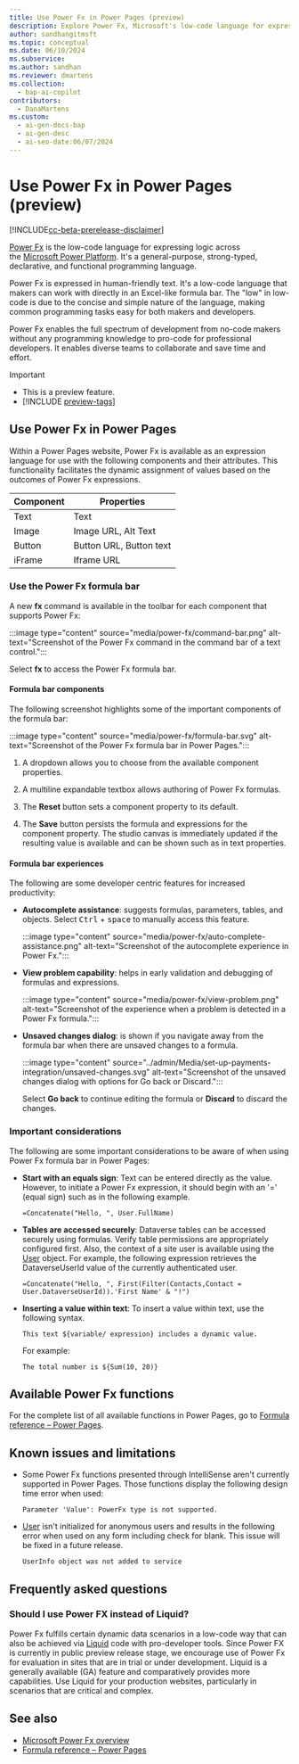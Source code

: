 ```yaml
---
title: Use Power Fx in Power Pages (preview)
description: Explore Power Fx, Microsoft's low-code language for expressing logic across the Power Platform, now available in Power Pages.
author: sandhangitmsft
ms.topic: conceptual
ms.date: 06/10/2024
ms.subservice:
ms.author: sandhan
ms.reviewer: dmartens
ms.collection:
  - bap-ai-copilot
contributors:
  - DanaMartens
ms.custom:
  - ai-gen-docs-bap
  - ai-gen-desc
  - ai-seo-date:06/07/2024
---
```


# Use Power Fx in Power Pages (preview)

[!INCLUDE[cc-beta-prerelease-disclaimer](../includes/cc-beta-prerelease-disclaimer.md)]

[Power Fx](/power-platform/power-fx/overview) is the low-code language for expressing logic across the [Microsoft Power Platform](/power-platform). It's a general-purpose, strong-typed, declarative, and functional programming language.

Power Fx is expressed in human-friendly text. It's a low-code language that makers can work with directly in an Excel-like formula bar. The "low" in low-code is due to the concise and simple nature of the language, making common programming tasks easy for both makers and developers.

Power Fx enables the full spectrum of development from no-code makers without any programming knowledge to pro-code for professional developers. It enables diverse teams to collaborate and save time and effort.

> [!IMPORTANT]
> - This is a preview feature.
> - [!INCLUDE [preview-tags](../includes/cc-preview-features-definition.md)]

## Use Power Fx in Power Pages

Within a Power Pages website, Power Fx is available as an expression language for use with the following components and their attributes. This functionality facilitates the dynamic assignment of values based on the outcomes of Power Fx expressions.

|Component  |Properties  |
|---------|---------|
|Text     |     Text    |
|Image     |    Image URL, Alt Text     |
|Button     |   Button URL, Button text      |
|iFrame     |     Iframe URL   |

### Use the Power Fx formula bar

A new **fx** command is available in the toolbar for each component that supports Power Fx:

:::image type="content" source="media/power-fx/command-bar.png" alt-text="Screenshot of the Power Fx command in the command bar of a text control.":::

Select **fx** to access the Power Fx formula bar.

#### Formula bar components

The following screenshot highlights some of the important components of the formula bar:

:::image type="content" source="media/power-fx/formula-bar.svg" alt-text="Screenshot of the Power Fx formula bar in Power Pages.":::

1. A dropdown allows you to choose from the available component properties.

1. A multiline expandable textbox allows authoring of Power Fx formulas.

1. The **Reset** button sets a component property to its default.

1. The **Save** button persists the formula and expressions for the component property. The studio canvas is immediately updated if the resulting value is available and can be shown such as in text properties.

#### Formula bar experiences

The following are some developer centric features for increased productivity:

- **Autocomplete assistance**: suggests formulas, parameters, tables, and objects. Select <kbd>Ctrl</kbd> + <kbd>space</kbd> to manually access this feature.

    :::image type="content" source="media/power-fx/auto-complete-assistance.png" alt-text="Screenshot of the autocomplete experience in Power Fx.":::

- **View problem capability**: helps in early validation and debugging of formulas and expressions.

    :::image type="content" source="media/power-fx/view-problem.png" alt-text="Screenshot of the experience when a problem is detected in a Power Fx formula.":::

- **Unsaved changes dialog**: is shown if you navigate away from the formula bar when there are unsaved changes to a formula.

    :::image type="content" source="../admin/Media/set-up-payments-integration/unsaved-changes.svg" alt-text="Screenshot of the unsaved changes dialog with options for Go back or Discard.":::

    Select **Go back** to continue editing the formula or **Discard** to discard the changes.  

### Important considerations

The following are some important considerations to be aware of when using Power Fx formula bar in Power Pages:

- **Start with an equals sign**: Text can be entered directly as the value. However, to initiate a Power Fx expression, it should begin with an '=' (equal sign) such as in the following example.

    ```powerapps-dot
    =Concatenate("Hello, ", User.FullName)
    ```

- **Tables are accessed securely**: Dataverse tables can be accessed securely using formulas. Verify table permissions are appropriately configured first. Also, the context of a site user is available using the [User](/power-platform/power-fx/reference/function-user) object. For example, the following expression retrieves the DataverseUserId value of the currently authenticated user.

    ```powerapps-dot
    =Concatenate("Hello, ", First(Filter(Contacts,Contact = User.DataverseUserId)).'First Name' & "!")
    ```

- **Inserting a value within text**: To insert a value within text, use the following syntax.

    ```powerapps-dot
    This text ${variable/ expression} includes a dynamic value.
    ```

    For example:  

    ```powerapps-dot
    The total number is ${Sum(10, 20)}
    ```

## Available Power Fx functions

For the complete list of all available functions in Power Pages, go to [Formula reference – Power Pages](/power-platform/power-fx/formula-reference-power-pages).

## Known issues and limitations

- Some Power Fx functions presented through IntelliSense aren't currently supported in Power Pages. Those functions display the following design time error when used:

    `Parameter 'Value': PowerFx type is not supported.`

- [User](/power-platform/power-fx/reference/function-user) isn't initialized for anonymous users and results in the following error when used on any form including check for blank. This issue will be fixed in a future release.

     `UserInfo object was not added to service`

## Frequently asked questions

### Should I use Power FX instead of Liquid?

Power Fx fulfills certain dynamic data scenarios in a low-code way that can also be achieved via [Liquid](liquid-overview.md) code with pro-developer tools. Since Power FX is currently in public preview release stage, we encourage use of Power Fx for evaluation in sites that are in trial or under development. Liquid is a generally available (GA) feature and comparatively provides more capabilities. Use Liquid for your production websites, particularly in scenarios that are critical and complex.

## See also

- [Microsoft Power Fx overview](/power-platform/power-fx/overview)
- [Formula reference – Power Pages](/power-platform/power-fx/formula-reference-power-pages)
